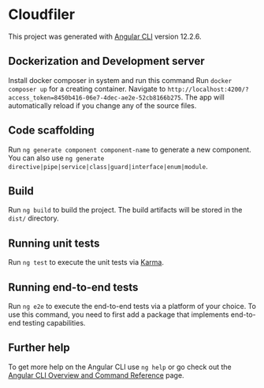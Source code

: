 # Cloudfiler

This project was generated with [Angular CLI](https://github.com/angular/angular-cli) version 12.2.6.

## Dockerization and Development server

Install docker composer in system and run this command 
Run `docker composer up` for a creating container. Navigate to `http://localhost:4200/?access_token=8450b416-06e7-4dec-ae2e-52cb8166b275`. The app will automatically reload if you change any of the source files.

## Code scaffolding

Run `ng generate component component-name` to generate a new component. You can also use `ng generate directive|pipe|service|class|guard|interface|enum|module`.

## Build

Run `ng build` to build the project. The build artifacts will be stored in the `dist/` directory.

## Running unit tests

Run `ng test` to execute the unit tests via [Karma](https://karma-runner.github.io).

## Running end-to-end tests

Run `ng e2e` to execute the end-to-end tests via a platform of your choice. To use this command, you need to first add a package that implements end-to-end testing capabilities.

## Further help

To get more help on the Angular CLI use `ng help` or go check out the [Angular CLI Overview and Command Reference](https://angular.io/cli) page.
